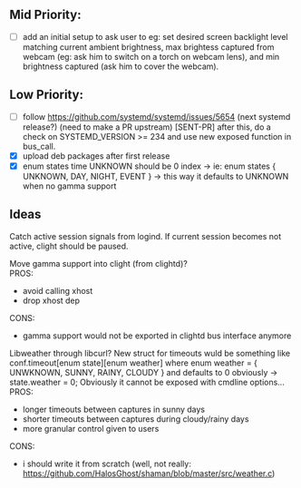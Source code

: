 ## Mid Priority:
- [ ] add an initial setup to ask user to eg: set desired screen backlight level matching current ambient brightness, max brightess captured from webcam (eg: ask him to switch on a torch on webcam lens), and min brightness captured (ask him to cover the webcam).

## Low Priority:
- [ ] follow https://github.com/systemd/systemd/issues/5654 (next systemd release?) (need to make a PR upstream) [SENT-PR] after this, do a check on SYSTEMD_VERSION >= 234 and use new exposed function in bus_call.
- [x] upload deb packages after first release
- [x] enum states time UNKNOWN should be 0 index -> ie: enum states { UNKNOWN, DAY, NIGHT, EVENT } -> this way it defaults to UNKNOWN when no gamma support

## Ideas
Catch active session signals from logind. If current session becomes not active, clight should be paused.  

Move gamma support into clight (from clightd)?   
PROS:  
* avoid calling xhost
* drop xhost dep 

CONS:  
* gamma support would not be exported in clightd bus interface anymore

Libweather through libcurl?
New struct for timeouts wuld be something like conf.timeout[enum state][enum weather] where enum weather = { UNWKNOWN, SUNNY, RAINY, CLOUDY } and defaults to 0 obviously -> state.weather = 0;
Obviously it cannot be exposed with cmdline options...  
PROS:  
* longer timeouts between captures in sunny days
* shorter timeouts between captures during cloudy/rainy days
* more granular control given to users

CONS:
* i should write it from scratch (well, not really: https://github.com/HalosGhost/shaman/blob/master/src/weather.c)
